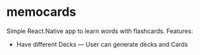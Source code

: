 # memocards

Simple React.Native app to learn words with flashcards. 
Features:
- Have different Decks
— User can generate decks and Cards
